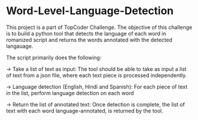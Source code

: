 # Word-Level-Language-Detection
This project is a part of TopCoder Challenge.
The objective of this challenge is to build a python tool that detects the language of each word in romanized script and returns the words annotated with the detected langauage. 

The script primarily does the following:

-> Take a list of text as input: The tool should be able to take as input a list of text from a json file, where each text piece is processed independently.

-> Language detection (English, Hindi and Spanish): For each piece of text in the list, perform language detection on each word

-> Return the list of annotated text: Once detection is complete, the list of text with each word language-annotated, is returned by the tool.
